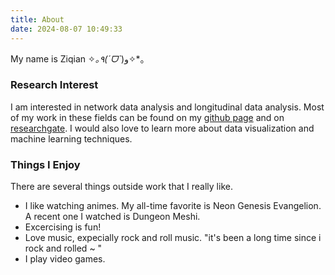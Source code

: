 ```yaml
---
title: About
date: 2024-08-07 10:49:33
---
```


My name is Ziqian ✧*｡٩(ˊᗜˋ*)و✧*｡

### Research Interest

I am interested in network data analysis and longitudinal data analysis. Most of my work in these fields can be found on my [github page](https://github.com/iasnobmatsu) and on [researchgate](https://www.researchgate.net/profile/Ziqian-Xu-10). I would also love to learn more about data visualization and machine learning techniques. 

### Things I Enjoy

There are several things outside work that I really like.

- I like watching animes. My all-time favorite is Neon Genesis Evangelion. A recent one I watched is Dungeon Meshi. 
- Excercising is fun!
- Love music, expecially rock and roll music. "it's been a long time since i rock and rolled ~ "
- I play video games.